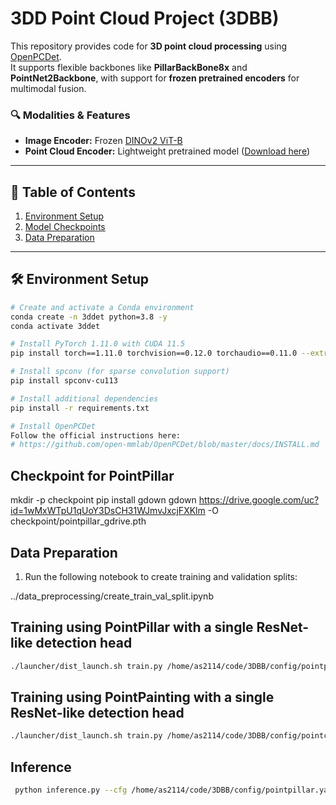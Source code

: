 # 3DD Point Cloud Project (3DBB)

This repository provides code for **3D point cloud processing** using [OpenPCDet](https://github.com/open-mmlab/OpenPCDet).  
It supports flexible backbones like **PillarBackBone8x** and **PointNet2Backbone**, with support for **frozen pretrained encoders** for multimodal fusion.

### 🔍 Modalities & Features
- **Image Encoder:** Frozen [DINOv2 ViT-B](https://arxiv.org/abs/2304.07193)  
- **Point Cloud Encoder:** Lightweight pretrained model ([Download here](https://drive.google.com/file/d/1wMxWTpU1qUoY3DsCH31WJmvJxcjFXKlm/view?usp=sharing))

---

## 📑 Table of Contents
1. [Environment Setup](#environment-setup) 
2. [Model Checkpoints](#model-checkpoints)  
3. [Data Preparation](#data-preparation)  

---

## 🛠️ Environment Setup

```bash
# Create and activate a Conda environment
conda create -n 3ddet python=3.8 -y
conda activate 3ddet

# Install PyTorch 1.11.0 with CUDA 11.5
pip install torch==1.11.0 torchvision==0.12.0 torchaudio==0.11.0 --extra-index-url https://download.pytorch.org/whl/cu115

# Install spconv (for sparse convolution support)
pip install spconv-cu113

# Install additional dependencies
pip install -r requirements.txt

# Install OpenPCDet
Follow the official instructions here:
# https://github.com/open-mmlab/OpenPCDet/blob/master/docs/INSTALL.md
```
## Checkpoint for PointPillar
mkdir -p checkpoint
pip install gdown
gdown https://drive.google.com/uc?id=1wMxWTpU1qUoY3DsCH31WJmvJxcjFXKlm -O checkpoint/pointpillar_gdrive.pth

## Data Preparation

1. Run the following notebook to create training and validation splits:

../data_preprocessing/create_train_val_split.ipynb


## Training using PointPillar with a single ResNet-like detection head

```bash
./launcher/dist_launch.sh train.py /home/as2114/code/3DBB/config/pointpillar.yaml 1

```

## Training using PointPainting with a single ResNet-like detection head

```bash
./launcher/dist_launch.sh train.py /home/as2114/code/3DBB/config/pointcoloring.yaml 1

```
## Inference
```bash
 python inference.py --cfg /home/as2114/code/3DBB/config/pointpillar.yaml --resume checkpoint.pth

```

